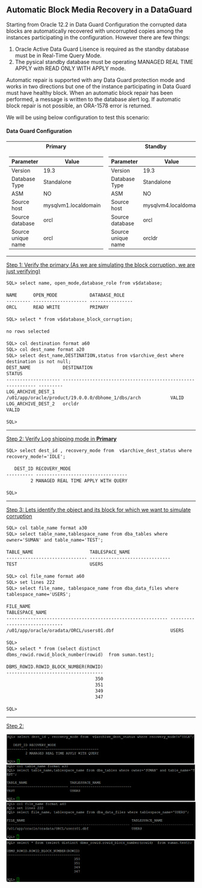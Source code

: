 ## Automatic Block Media Recovery in a DataGuard

Starting from Oracle 12.2 in Data Guard Configuration the corrupted data blocks are automatically recovered with uncorrupted copies among the instances participating in the configuration. However there are few things:
1. Oracle Active Data Guard Lisence is required as the standby database must be in Real-Time Query Mode.
2. The pysical standby database must be operating MANAGED REAL TIME APPLY with READ ONLY WITH APPLY mode.

Automatic repair is supported with any Data Guard protection mode and works in two directions but one of the instance participating in Data Guard must have healthy block. When an automatic block repair has been performed, a message is written to the database alert log. If automatic block repair is not possible, an ORA-1578 error is returned.

We will be using below configuration to test this scenario:

#### Data Guard Configuration

<table>
<tr><th>Primary </th><th>Standby</th></tr>
<tr><td>

| Parameter      | Value |
| ----------- | ----------- |
| Version      | 19.3       |
| Database Type   | Standalone        |
| ASM | NO |
|Source host | mysqlvm1.localdomain|
|Source database |orcl|
|Source unique name |orcl|

</td><td>

| Parameter      | Value |
| ----------- | ----------- |
| Version      | 19.3       |
| Database Type   | Standalone        |
|ASM | NO|
|Source host | mysqlvm4.localdomain|
|Source database |orcl|
|Source unique name |orcldr|

</td></tr> </table>

<ins>Step 1: Verify the primary (As we are simulating the block corruption, we are just verifying)</ins>
```
SQL> select name, open_mode,database_role from v$database;

NAME      OPEN_MODE            DATABASE_ROLE
--------- -------------------- ----------------
ORCL      READ WRITE           PRIMARY

SQL> select * from v$database_block_corruption;

no rows selected

SQL> col destination format a60
SQL> col dest_name format a20
SQL> select dest_name,DESTINATION,status from v$archive_dest where destination is not null; 
DEST_NAME            DESTINATION                                                  STATUS
-------------------- ------------------------------------------------------------ ---------
LOG_ARCHIVE_DEST_1   /u01/app/oracle/product/19.0.0.0/dbhome_1/dbs/arch           VALID
LOG_ARCHIVE_DEST_2   orcldr                                                       VALID

SQL>
```
***
<ins>Step 2: Verify Log shipping mode in <strong>Primary</strong> </ins>
```
SQL> select dest_id , recovery_mode from  v$archive_dest_status where recovery_mode!='IDLE';

   DEST_ID RECOVERY_MODE
---------- ----------------------------------
         2 MANAGED REAL TIME APPLY WITH QUERY

SQL>
```
***
<ins>Step 3: Lets identify the object and its block for which we want to simulate corruption </ins>
```
SQL> col table_name format a30
SQL> select table_name,tablespace_name from dba_tables where owner='SUMAN' and table_name='TEST';

TABLE_NAME                     TABLESPACE_NAME
------------------------------ ------------------------------
TEST                           USERS

SQL> col file_name format a60
SQL> set lines 222
SQL> select file_name, tablespace_name from dba_data_files where tablespace_name='USERS';

FILE_NAME                                                    TABLESPACE_NAME
------------------------------------------------------------ ------------------------------
/u01/app/oracle/oradata/ORCL/users01.dbf                     USERS

SQL>
SQL> select * from (select distinct dbms_rowid.rowid_block_number(rowid)  from suman.test);

DBMS_ROWID.ROWID_BLOCK_NUMBER(ROWID)
------------------------------------
                                 350
                                 351
                                 349
                                 347

SQL>
```
***
<ins>Step 2: </ins>

![image description](imgs/primary-2.png)
![image description](imgs/primary-3.png)
![image description](imgs/primary-4.png)
![image description](imgs/primary-5.png)